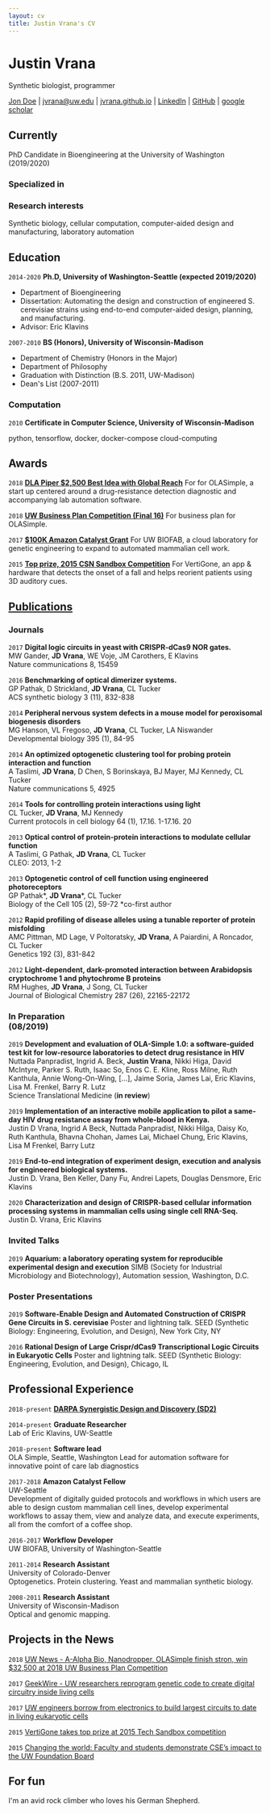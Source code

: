 ```yaml
---
layout: cv
title: Justin Vrana's CV
---
```

# Justin Vrana
Synthetic biologist, programmer

<div id="webaddress">
<a href="mailto:jvrana@uw.edu">Jon Doe</a>
| <a href="jvrana@uw.edu">jvrana@uw.edu</a>
| <a href="https://jvrana.github.io/markdown-cv/">jvrana.github.io</a>
| <a href="https://www.linkedin.com/in/justin-vrana-bioe/">LinkedIn</a>
| <a href="https://www.github.com/jvrana">GitHub</a>
| <a href="https://scholar.google.com/citations?user=X5KqrDIAAAAJ&hl=en">google scholar</a>
</div>

## Currently

PhD Candidate in Bioengineering at the University of Washington (2019/2020)

### Specialized in



### Research interests

Synthetic biology, cellular computation, computer-aided design and manufacturing, laboratory automation

## Education

`2014-2020`
__Ph.D, University of Washington-Seattle (expected 2019/2020)__

- Department of Bioengineering
- Dissertation: Automating the design and construction of engineered S. cerevisiae strains using end-to-end
computer-aided design, planning, and manufacturing.
- Advisor: Eric Klavins



`2007-2010`
__BS (Honors), University of Wisconsin-Madison__
- Department of Chemistry (Honors in the Major)
- Department of Philosophy
- Graduation with Distinction (B.S. 2011, UW-Madison)
- Dean's List (2007-2011)

### Computation

`2010`
__Certificate in Computer Science, University of Wisconsin-Madison__

python, tensorflow, docker, docker-compose
cloud-computing

## Awards

`2018`
[__DLA Piper $2,500 Best Idea with Global Reach__](https://bioe.uw.edu/a-alpha-bio-nanodropper-ola-simple-finish-strong-win-32500-at-2018-uw-business-plan-competition/)
For for OLASimple, a start up centered around a drug-resistance detection diagnostic
and accompanying lab automation software.

`2018`
[__UW Business Plan Competition (Final 16)__](https://blog.foster.uw.edu/sweet-16-2018-uw-business-plan-competition/)
For business plan for OLASimple.

`2017`
[__$100K Amazon Catalyst Grant__](https://catalyst.amazon.com/uw/projects/)
For UW BIOFAB, a cloud laboratory for genetic engineering to expand to automated
mammalian cell work.

`2015`
[__Top prize, 2015 CSN Sandbox Competition__](http://www.csne-erc.org/engage-enable/post/vertigone-takes-top-prize-2015-tech-sandbox-competition)
For VertiGone, an app & hardware that detects the onset of a fall and helps reorient patients using 3D auditory cues.


## [Publications](https://scholar.google.com/citations?user=X5KqrDIAAAAJ&hl=en)

<!-- A list is also available [online](https://scholar.google.com/citations?user=X5KqrDIAAAAJ&hl=en) -->

### Journals

`2017`
**Digital logic circuits in yeast with CRISPR-dCas9 NOR gates.**<br>
MW Gander, __JD Vrana__, WE Voje, JM Carothers, E Klavins<br>
Nature communications 8, 15459

`2016`
**Benchmarking of optical dimerizer systems.**<br>
GP Pathak, D Strickland, __JD Vrana__, CL Tucker<br>
ACS synthetic biology 3 (11), 832-838

`2014`
**Peripheral nervous system defects in a mouse model for peroxisomal biogenesis disorders**<br>
MG Hanson, VL Fregoso, __JD Vrana__, CL Tucker, LA Niswander<br>
Developmental biology 395 (1), 84-95

`2014`
**An optimized optogenetic clustering tool for probing protein interaction and function**<br>
A Taslimi, __JD Vrana__, D Chen, S Borinskaya, BJ Mayer, MJ Kennedy, CL Tucker<br>
Nature communications 5, 4925

`2014`
**Tools for controlling protein interactions using light**<br>
CL Tucker, __JD Vrana__, MJ Kennedy<br>
Current protocols in cell biology 64 (1), 17.16. 1-17.16. 20

`2013`
**Optical control of protein-protein interactions to modulate cellular function**<br>
A Taslimi, G Pathak, __JD Vrana__, CL Tucker<br>
CLEO: 2013, 1-2

`2013`
**Optogenetic control of cell function using engineered photoreceptors**<br>
GP Pathak\*, __JD Vrana__\*, CL Tucker<br>
Biology of the Cell 105 (2), 59-72
\*co-first author

`2012`
**Rapid profiling of disease alleles using a tunable reporter of protein misfolding**<br>
AMC Pittman, MD Lage, V Poltoratsky, __JD Vrana__, A Paiardini, A Roncador, CL Tucker<br>
Genetics 192 (3), 831-842

`2012`
**Light-dependent, dark-promoted interaction between Arabidopsis cryptochrome 1 and phytochrome B proteins**<br>
RM Hughes, __JD Vrana__, J Song, CL Tucker<br>
Journal of Biological Chemistry 287 (26), 22165-22172

### In Preparation<br>(08/2019)

`2019`
**Development and evaluation of OLA-Simple 1.0: a software-guided test kit for low-resource laboratories to detect drug resistance in HIV**<br>
Nuttada Panpradist, Ingrid A. Beck, __Justin Vrana__, Nikki Higa, David McIntyre, Parker S. Ruth, Isaac So,
Enos C. E. Kline, Ross Milne, Ruth Kanthula, Annie Wong-On-Wing, [...], Jaime Soria, James Lai, Eric Klavins, Lisa M. Frenkel, Barry R. Lutz<br>
Science Translational Medicine (__in review__)

`2019`
**Implementation of an interactive mobile application to pilot a same-day HIV drug resistance assay from whole-blood in Kenya.**<br>
Justin D Vrana, Ingrid A  Beck, Nuttada Panpradist, Nikki Hilga, Daisy Ko, Ruth Kanthula, Bhavna Chohan, James Lai, Michael Chung, Eric Klavins, Lisa M Frenkel, Barry Lutz<br>

`2019`
**End-to-end integration of experiment design, execution and analysis for engineered biological systems.**<br>
Justin D. Vrana, Ben Keller, Dany Fu, Andrei Lapets, Douglas Densmore, Eric Klavins<br>

`2020`
**Characterization and design of CRISPR-based cellular information processing systems in mammalian cells using single cell RNA-Seq.**<br>
Justin D. Vrana, Eric Klavins<br>

### Invited Talks

`2019`
**Aquarium: a laboratory operating system for reproducible experimental design and execution**
SIMB (Society for Industrial Microbiology and Biotechnology), Automation session, Washington, D.C.

### Poster Presentations

`2019`
**Software-Enable Design and Automated Construction of CRISPR Gene Circuits in S. cerevisiae**
Poster and lightning talk.
SEED (Synthetic Biology: Engineering, Evolution, and Design), New York City, NY

`2016`
**Rational Design of Large Crispr/dCas9 Transcriptional Logic Circuits in Eukaryotic Cells**
Poster and lightning talk.
SEED (Synthetic Biology: Engineering, Evolution, and Design), Chicago, IL

## Professional Experience


`2018-present`
[**DARPA Synergistic Design and Discovery (SD2)**](https://www.darpa.mil/program/synergistic-discovery-and-design)

`2014-present`
**Graduate Researcher**<br>
Lab of Eric Klavins, UW-Seattle<br>

`2018-present`
**Software lead**<br>
OLA Simple, Seattle, Washington
Lead for automation software for innovative point of care lab diagnostics

`2017-2018`
**Amazon Catalyst Fellow**<br>
UW-Seattle<br>
Development of digitally guided protocols and workflows in which users are able to design custom mammalian cell lines,
develop experimental workflows to assay them, view and analyze data, and execute experiments, all from the comfort of
a coffee shop.

`2016-2017`
**Workflow Developer**<br>
UW BIOFAB, University of Washington-Seattle<br>


`2011-2014`
**Research Assistant**<br>
University of Colorado-Denver<br>
Optogenetics. Protein clustering. Yeast and mammalian synthetic biology.

`2008-2011`
**Research Assistant**<br>
University of Wisconsin-Madison<br>
Optical and genomic mapping.

## Projects in the News

`2018`
[UW News - A-Alpha Bio, Nanodropper, OLASimple finish stron, win $32,500 at 2018 UW Business Plan Competition](https://bioe.uw.edu/a-alpha-bio-nanodropper-ola-simple-finish-strong-win-32500-at-2018-uw-business-plan-competition/)

`2017`
[GeekWire - UW researchers reprogram genetic code to create digital circuitry inside living cells](https://www.geekwire.com/2017/uw-researchers-turn-living-cells-logic-gates-digital-circuitry/)

`2017`
[UW engineers borrow from electronics to build largest circuits to date in living eukaryotic cells](https://www.washington.edu/news/2017/05/25/uw-scientists-borrow-from-electronics-to-build-largest-circuits-to-date-in-living-eukaryotic-cells/)

`2015`
[VertiGone takes top prize at 2015 Tech Sandbox competition](http://www.csne-erc.org/engage-enable/post/vertigone-takes-top-prize-2015-tech-sandbox-competition)

`2015`
[Changing the world: Faculty and students demonstrate CSE’s impact to the UW Foundation Board](https://news.cs.washington.edu/2015/09/15/changing-the-world-faculty-and-students-demonstrate-cses-impact-to-the-uw-foundation-board/)

## For fun

I'm an avid rock climber who loves his German Shepherd.

<!-- ### Footer

Last updated: August 2019 -->


